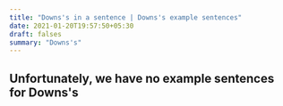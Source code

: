 ```yaml
---
title: "Downs's in a sentence | Downs's example sentences"
date: 2021-01-20T19:57:50+05:30
draft: falses
summary: "Downs's"
---
```

## Unfortunately, we have no example sentences for Downs's                 
